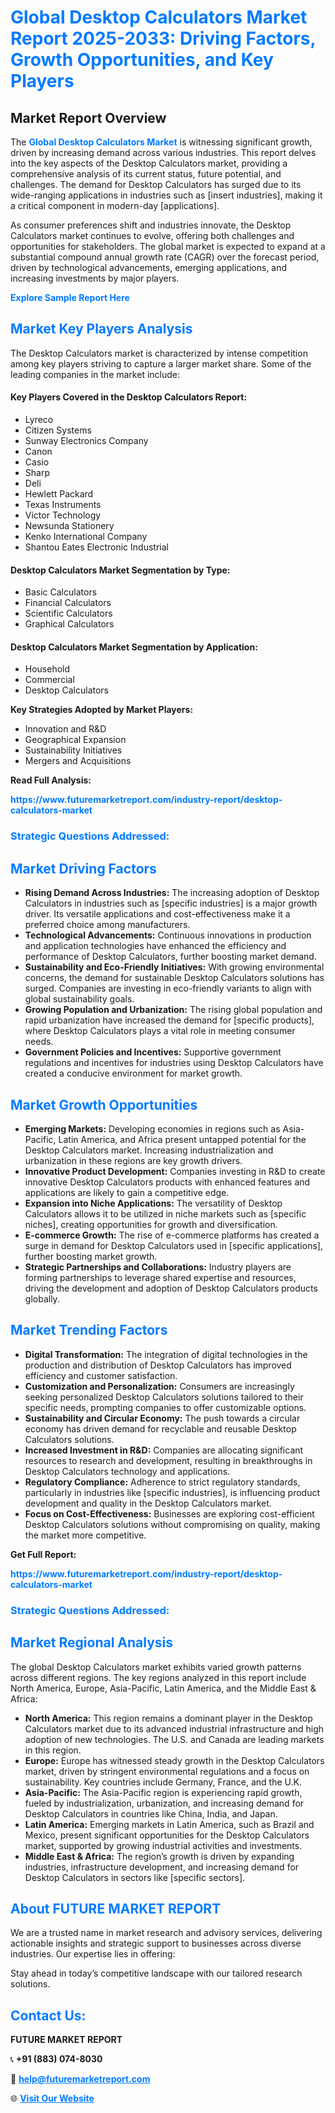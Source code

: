<h1 style="color: #007BFF;">Global Desktop Calculators Market Report 2025-2033: Driving Factors, Growth Opportunities, and Key Players</h1>

<section id="overview">
<h2>Market Report Overview</h2>
<p>The <a href="https://www.futuremarketreport.com/industry-report/desktop-calculators-market" style="color: #007BFF; text-decoration: none;"><strong>Global Desktop Calculators Market</strong></a> is witnessing significant growth, driven by increasing demand across various industries. This report delves into the key aspects of the Desktop Calculators market, providing a comprehensive analysis of its current status, future potential, and challenges. The demand for Desktop Calculators has surged due to its wide-ranging applications in industries such as [insert industries], making it a critical component in modern-day [applications].</p>
<p>As consumer preferences shift and industries innovate, the Desktop Calculators market continues to evolve, offering both challenges and opportunities for stakeholders. The global market is expected to expand at a substantial compound annual growth rate (CAGR) over the forecast period, driven by technological advancements, emerging applications, and increasing investments by major players.</p>
</section>

<section id="overview">
<p><a href="https://www.futuremarketreport.com/request-sample/reportId=119889" style="color: #007BFF; text-decoration: none;"><strong>Explore Sample Report Here</strong></a></p>
</section>

<section id="key-players">
<h2 style="color: #007BFF;">Market Key Players Analysis</h2>
<p>The Desktop Calculators market is characterized by intense competition among key players striving to capture a larger market share. Some of the leading companies in the market include:</p>
<h4>Key Players Covered in the Desktop Calculators Report:</h4>
<ul><li>Lyreco</li><li>Citizen Systems</li><li>Sunway Electronics Company</li><li>Canon</li><li>Casio</li><li>Sharp</li><li>Deli</li><li>Hewlett Packard</li><li>Texas Instruments</li><li>Victor Technology</li><li>Newsunda Stationery</li><li>Kenko International Company</li><li>Shantou Eates Electronic Industrial</li></ul>
<h4>Desktop Calculators Market Segmentation by Type:</h4>
<ul><li>Basic Calculators</li><li>Financial Calculators</li><li>Scientific Calculators</li><li>Graphical Calculators</li></ul>

<h4>Desktop Calculators Market Segmentation by Application:</h4>
<ul><li>Household</li><li>Commercial</li><li>Desktop Calculators</li></ul>
<p><strong>Key Strategies Adopted by Market Players:</strong></p>
<ul>
<li>Innovation and R&D</li>
<li>Geographical Expansion</li>
<li>Sustainability Initiatives</li>
<li>Mergers and Acquisitions</li>
</ul>
</section>

<section>
<p><strong>Read Full Analysis: </strong></p><a href="https://www.futuremarketreport.com/industry-report/desktop-calculators-market" style="color: #007BFF; text-decoration: none;"><strong>https://www.futuremarketreport.com/industry-report/desktop-calculators-market</strong></a>
<h3 style="color: #007BFF;">Strategic Questions Addressed:</h3>
</section>

<section id="driving-factors">
<h2 style="color: #007BFF;">Market Driving Factors</h2>
<ul>
<li><strong>Rising Demand Across Industries:</strong> The increasing adoption of Desktop Calculators in industries such as [specific industries] is a major growth driver. Its versatile applications and cost-effectiveness make it a preferred choice among manufacturers.</li>
<li><strong>Technological Advancements:</strong> Continuous innovations in production and application technologies have enhanced the efficiency and performance of Desktop Calculators, further boosting market demand.</li>
<li><strong>Sustainability and Eco-Friendly Initiatives:</strong> With growing environmental concerns, the demand for sustainable Desktop Calculators solutions has surged. Companies are investing in eco-friendly variants to align with global sustainability goals.</li>
<li><strong>Growing Population and Urbanization:</strong> The rising global population and rapid urbanization have increased the demand for [specific products], where Desktop Calculators plays a vital role in meeting consumer needs.</li>
<li><strong>Government Policies and Incentives:</strong> Supportive government regulations and incentives for industries using Desktop Calculators have created a conducive environment for market growth.</li>
</ul>
</section>

<section id="growth-opportunities">
<h2 style="color: #007BFF;">Market Growth Opportunities</h2>
<ul>
<li><strong>Emerging Markets:</strong> Developing economies in regions such as Asia-Pacific, Latin America, and Africa present untapped potential for the Desktop Calculators market. Increasing industrialization and urbanization in these regions are key growth drivers.</li>
<li><strong>Innovative Product Development:</strong> Companies investing in R&D to create innovative Desktop Calculators products with enhanced features and applications are likely to gain a competitive edge.</li>
<li><strong>Expansion into Niche Applications:</strong> The versatility of Desktop Calculators allows it to be utilized in niche markets such as [specific niches], creating opportunities for growth and diversification.</li>
<li><strong>E-commerce Growth:</strong> The rise of e-commerce platforms has created a surge in demand for Desktop Calculators used in [specific applications], further boosting market growth.</li>
<li><strong>Strategic Partnerships and Collaborations:</strong> Industry players are forming partnerships to leverage shared expertise and resources, driving the development and adoption of Desktop Calculators products globally.</li>
</ul>
</section>

<section id="trending-factors">
<h2 style="color: #007BFF;">Market Trending Factors</h2>
<ul>
<li><strong>Digital Transformation:</strong> The integration of digital technologies in the production and distribution of Desktop Calculators has improved efficiency and customer satisfaction.</li>
<li><strong>Customization and Personalization:</strong> Consumers are increasingly seeking personalized Desktop Calculators solutions tailored to their specific needs, prompting companies to offer customizable options.</li>
<li><strong>Sustainability and Circular Economy:</strong> The push towards a circular economy has driven demand for recyclable and reusable Desktop Calculators solutions.</li>
<li><strong>Increased Investment in R&D:</strong> Companies are allocating significant resources to research and development, resulting in breakthroughs in Desktop Calculators technology and applications.</li>
<li><strong>Regulatory Compliance:</strong> Adherence to strict regulatory standards, particularly in industries like [specific industries], is influencing product development and quality in the Desktop Calculators market.</li>
<li><strong>Focus on Cost-Effectiveness:</strong> Businesses are exploring cost-efficient Desktop Calculators solutions without compromising on quality, making the market more competitive.</li>
</ul>
</section>

<section>
<p><strong>Get Full Report: </strong></p><a href="https://www.futuremarketreport.com/industry-report/desktop-calculators-market" style="color: #007BFF; text-decoration: none;"><strong>https://www.futuremarketreport.com/industry-report/desktop-calculators-market</strong></a>
<h3 style="color: #007BFF;">Strategic Questions Addressed:</h3>
</section>


<section id="regional-analysis">
<h2 style="color: #007BFF;">Market Regional Analysis</h2>
<p>The global Desktop Calculators market exhibits varied growth patterns across different regions. The key regions analyzed in this report include North America, Europe, Asia-Pacific, Latin America, and the Middle East & Africa:</p>
<ul>
<li><strong>North America:</strong> This region remains a dominant player in the Desktop Calculators market due to its advanced industrial infrastructure and high adoption of new technologies. The U.S. and Canada are leading markets in this region.</li>
<li><strong>Europe:</strong> Europe has witnessed steady growth in the Desktop Calculators market, driven by stringent environmental regulations and a focus on sustainability. Key countries include Germany, France, and the U.K.</li>
<li><strong>Asia-Pacific:</strong> The Asia-Pacific region is experiencing rapid growth, fueled by industrialization, urbanization, and increasing demand for Desktop Calculators in countries like China, India, and Japan.</li>
<li><strong>Latin America:</strong> Emerging markets in Latin America, such as Brazil and Mexico, present significant opportunities for the Desktop Calculators market, supported by growing industrial activities and investments.</li>
<li><strong>Middle East & Africa:</strong> The region’s growth is driven by expanding industries, infrastructure development, and increasing demand for Desktop Calculators in sectors like [specific sectors].</li>
</ul>
</section>

<footer>
<h2 style="color: #007BFF;">About FUTURE MARKET REPORT</h2>
<p>We are a trusted name in market research and advisory services, delivering actionable insights and strategic support to businesses across diverse industries. Our expertise lies in offering:</p>

<p>Stay ahead in today’s competitive landscape with our tailored research solutions.</p>

<h2 style="color: #007BFF;">Contact Us:</h2>
<p><strong>FUTURE MARKET REPORT</strong></p>
<p>📞 <strong>+91 (883) 074-8030</strong></p>
<p>📧 <strong><a href="mailto:help@futuremarketreport.com" style="color: #007BFF;">help@futuremarketreport.com</a></strong></p>
<p>🌐 <strong><a href="https://www.futuremarketreport.com/" style="color: #007BFF;">Visit Our Website</a></strong></p>
</footer>